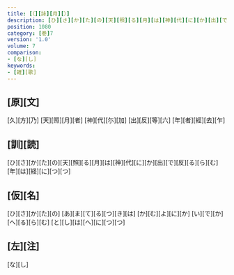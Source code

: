 ```yaml
---
title: [（][詠][月][）]
description: [ひ][さ][か][た][の][天][照][る][月][は][神][代][に][か][出][で][反][る][ら][む][年][は][経][に][つ][つ]
position: 1080
category: [巻]7
version: '1.0'
volume: 7
comparison:
- [な][し]
keywords:
- [雑][歌]
---
```


## [原][文]

[久][方][乃] [天][照][月][者] [神][代][尓][加] [出][反][等][六] [年][者][經][去][乍]

## [訓][読]

[ひ][さ][か][た][の][天][照][る][月][は][神][代][に][か][出][で][反][る][ら][む][年][は][経][に][つ][つ]

## [仮][名]

[ひ][さ][か][た][の] [あ][ま][て][る][つ][き][は] [か][む][よ][に][か] [い][で][か][へ][る][ら][む] [と][し][は][へ][に][つ][つ]

## [左][注]

[な][し]
